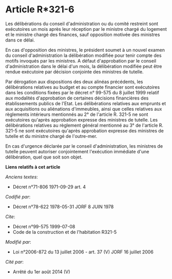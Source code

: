 # Article R*321-6

Les délibérations du conseil d'administration ou du comité restreint sont exécutoires un mois après leur réception par le
ministre chargé du logement et le ministre chargé des finances, sauf opposition motivée des ministres dans ce délai.

En cas d'opposition des ministres, le président soumet à un nouvel examen du conseil d'administration la délibération
modifiée pour tenir compte des motifs invoqués par les ministres. A défaut d'approbation par le conseil d'administration dans
le délai d'un mois, la délibération modifiée peut être rendue exécutoire par décision conjointe des ministres de tutelle.

Par dérogation aux dispositions des deux alinéas précédents, les délibérations relatives au budget et au compte financier
sont exécutoires dans les conditions fixées par le décret n° 99-575 du 8 juillet 1999 relatif aux modalités d'approbation de
certaines décisions financières des établissements publics de l'Etat. Les délibérations relatives aux emprunts et aux
acquisitions ou aliénations d'immeubles, ainsi que celles relatives aux règlements intérieurs mentionnés au 2° de l'article
R. 321-5 ne sont exécutoires qu'après approbation expresse des ministres de tutelle. Les délibérations relatives au règlement
général mentionné au 3° de l'article R. 321-5 ne sont exécutoires qu'après approbation expresse des ministres de tutelle et
du ministre chargé de l'outre-mer.

En cas d'urgence déclarée par le conseil d'administration, les ministres de tutelle peuvent autoriser conjointement
l'exécution immédiate d'une délibération, quel que soit son objet.

**Liens relatifs à cet article**

_Anciens textes_:

  - Décret n°71-806 1971-09-29 art. 4

_Codifié par_:

  - Décret n°78-622 1978-05-31 JORF 8 JUIN 1978

_Cite_:

  - Décret n°99-575 1999-07-08
  - Code de la construction et de l'habitation R321-5

_Modifié par_:

  - Loi n°2006-872 du 13 juillet 2006 - art. 37 (V) JORF 16 juillet 2006

_Cité par_:

  - Arrêté du 1er août 2014 (V)
